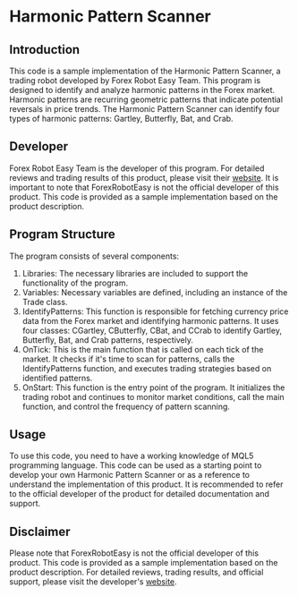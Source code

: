 # Harmonic Pattern Scanner

## Introduction
This code is a sample implementation of the Harmonic Pattern Scanner, a trading robot developed by Forex Robot Easy Team. This program is designed to identify and analyze harmonic patterns in the Forex market. Harmonic patterns are recurring geometric patterns that indicate potential reversals in price trends. The Harmonic Pattern Scanner can identify four types of harmonic patterns: Gartley, Butterfly, Bat, and Crab.

## Developer
Forex Robot Easy Team is the developer of this program. For detailed reviews and trading results of this product, please visit their [website](https://forexroboteasy.com/forex-robot-review/harmonic-pattern-scanner-limited-30-deal-review/). It is important to note that ForexRobotEasy is not the official developer of this product. This code is provided as a sample implementation based on the product description.

## Program Structure
The program consists of several components:

1. Libraries: The necessary libraries are included to support the functionality of the program.
2. Variables: Necessary variables are defined, including an instance of the Trade class.
3. IdentifyPatterns: This function is responsible for fetching currency price data from the Forex market and identifying harmonic patterns. It uses four classes: CGartley, CButterfly, CBat, and CCrab to identify Gartley, Butterfly, Bat, and Crab patterns, respectively.
4. OnTick: This is the main function that is called on each tick of the market. It checks if it's time to scan for patterns, calls the IdentifyPatterns function, and executes trading strategies based on identified patterns.
5. OnStart: This function is the entry point of the program. It initializes the trading robot and continues to monitor market conditions, call the main function, and control the frequency of pattern scanning.

## Usage
To use this code, you need to have a working knowledge of MQL5 programming language. This code can be used as a starting point to develop your own Harmonic Pattern Scanner or as a reference to understand the implementation of this product. It is recommended to refer to the official developer of the product for detailed documentation and support.

## Disclaimer
Please note that ForexRobotEasy is not the official developer of this product. This code is provided as a sample implementation based on the product description. For detailed reviews, trading results, and official support, please visit the developer's [website](https://forexroboteasy.com/forex-robot-review/harmonic-pattern-scanner-limited-30-deal-review/).
